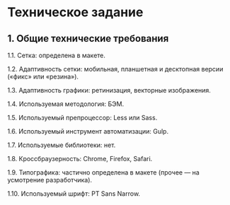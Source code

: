 # Техническое задание

## 1. Общие технические требования

1.1. Сетка: определена в макете.

1.2. Адаптивность сетки: мобильная, планшетная и десктопная версии («фикс» или «резина»).

1.3. Адаптивность графики: ретинизация, векторные изображения.

1.4. Используемая методология: БЭМ.

1.5. Используемый препроцессор: Less или Sass.

1.6. Используемый инструмент автоматизации: Gulp.

1.7. Используемые библиотеки: нет.

1.8. Кроссбраузерность: Chrome, Firefox, Safari.

1.9. Типографика: частично определена в макете (прочее — на усмотрение разработчика).

1.10. Используемый шрифт: PT Sans Narrow.
